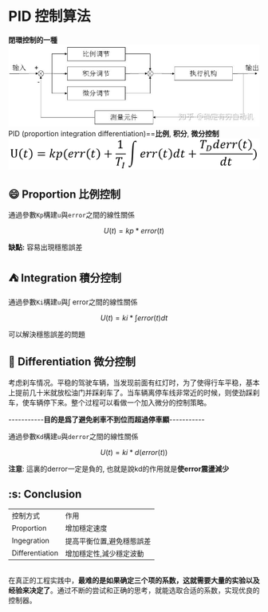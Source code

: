 # PID 控制算法
**閉環控制的一種**
![PID控制算法流程图](../resources/PID/outline.jpg)
PID (proportion integration differentiation)==**比例**, **积分**, **微分控制**
![PID控制表達式](../resources/PID/function.png)

## :smile: Proportion 比例控制

通過參數`Kp`構建`u`與`error`之間的線性關係

$$
U(t) = kp*error(t)
$$

**缺點:** 容易出現穩態誤差

## :tent: Integration 積分控制

通過參數`Ki`構建`u`與$\int$ error之間的線性關係

$$
U(t) = ki*\int error(t)dt
$$

可以解決穩態誤差的問題

## :anger: Differentiation 微分控制
考虑刹车情况。平稳的驾驶车辆，当发现前面有红灯时，为了使得行车平稳，基本上提前几十米就放松油门并踩刹车了。当车辆离停车线非常近的时候，则使劲踩刹车，使车辆停下来。整个过程可以看做一个加入微分的控制策略。

-----------**目的是爲了避免剎車不到位而超過停車顯**-----------

通過參數`Kd`構建`u`與`derror`之間的線性關係

$$
U(t)=ki*d(error(t)) 
$$

**注意**: 這裏的derror一定是負的,
也就是說kd的作用就是**使error震盪減少**

## :s: Conclusion
|||
|--------|--------|
|控制方式|作用|
|Proportion|增加穩定速度|
|Ingegration|提高平衡位置,避免穩態誤差|
|Differentiation|增加穩定性,減少穩定波動|



## 

在真正的工程实践中，**最难的是如果确定三个项的系数，这就需要大量的实验以及经验来决定了**。通过不断的尝试和正确的思考，就能选取合适的系数，实现优良的控制器。